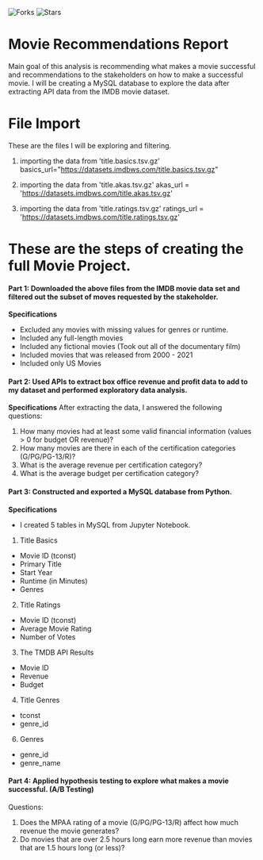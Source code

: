 ![Forks](https://img.shields.io/badge/forks-44-blue)
![Stars](https://img.shields.io/badge/stars-13-yellow)

# Movie Recommendations Report 
Main goal of this analysis is recommending what makes a movie successful and recommendations to the stakeholders on how to make a successful movie.  I will be creating a MySQL database to explore the data after extracting API data from the IMDB movie dataset. 

# File Import 
These are the files I will be exploring and filtering. 
1. importing the data from 'title.basics.tsv.gz'
    basics_url="https://datasets.imdbws.com/title.basics.tsv.gz"
 
2. importing the data from 'title.akas.tsv.gz'
    akas_url = 'https://datasets.imdbws.com/title.akas.tsv.gz'
   
3. importing the data from 'title.ratings.tsv.gz'
   ratings_url = 'https://datasets.imdbws.com/title.ratings.tsv.gz'
 

 
 
 # These are the steps of creating the full Movie Project. 
 
#### Part 1: Downloaded the above files from the IMDB movie data set and filtered out the subset of moves requested by the stakeholder. 
**Specifications**
- Excluded any movies with missing values for genres or runtime. 
- Included any full-length movies 
- Included any fictional movies (Took out all of the documentary film) 
- Included movies that was released from 2000 - 2021
- Included only US Movies

#### Part 2: Used APIs to extract box office revenue and profit data to add to my dataset and performed exploratory data analysis. 
**Specifications**
After extracting the data, I answered the following questions:
1. How many movies had at least some valid financial information (values > 0 for budget OR revenue)?
2. How many movies are there in each of the certification categories (G/PG/PG-13/R)?
3. What is the average revenue per certification category?
4. What is the average budget per certification category?

#### Part 3: Constructed and exported a MySQL database from Python. 
**Specifications**
- I created 5 tables in MySQL from Jupyter Notebook. 
1. Title Basics
- Movie ID (tconst)
- Primary Title
- Start Year
- Runtime (in Minutes)
- Genres
2. Title Ratings
- Movie ID (tconst)
- Average Movie Rating
- Number of Votes
3. The TMDB API Results
- Movie ID
- Revenue
- Budget
4. Title Genres 
- tconst
- genre_id
6. Genres
- genre_id
- genre_name 

#### Part 4: Applied hypothesis testing to explore what makes a movie successful. (A/B Testing)
Questions:
1. Does the MPAA rating of a movie (G/PG/PG-13/R) affect how much revenue the movie generates?
2. Do movies that are over 2.5 hours long earn more revenue than movies that are 1.5 hours long (or less)?
 
 

